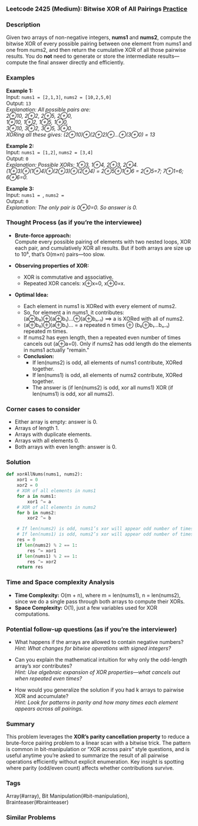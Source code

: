 ### Leetcode 2425 (Medium): Bitwise XOR of All Pairings [Practice](https://leetcode.com/problems/bitwise-xor-of-all-pairings)

### Description  
Given two arrays of non-negative integers, **nums1** and **nums2**, compute the bitwise XOR of every possible pairing between one element from nums1 and one from nums2, and then return the cumulative XOR of all those pairwise results. You do **not** need to generate or store the intermediate results—compute the final answer directly and efficiently.

### Examples  

**Example 1:**  
Input: `nums1 = [2,1,3]`, `nums2 = [10,2,5,0]`  
Output: `13`  
*Explanation: All possible pairs are:  
2⊕10, 2⊕2, 2⊕5, 2⊕0,   
1⊕10, 1⊕2, 1⊕5, 1⊕0,  
3⊕10, 3⊕2, 3⊕5, 3⊕0.  
XORing all these gives: (2⊕10)⊕(2⊕2)⊕...⊕(3⊕0) = 13*

**Example 2:**  
Input: `nums1 = [1,2]`, `nums2 = [3,4]`  
Output: `0`  
*Explanation: Possible XORs: 1⊕3, 1⊕4, 2⊕3, 2⊕4.  
(1⊕3)⊕(1⊕4)⊕(2⊕3)⊕(2⊕4) = 2⊕5⊕1⊕6 = 2⊕5=7; 7⊕1=6; 6⊕6=0.*

**Example 3:**  
Input: `nums1 = `, `nums2 = `  
Output: `0`  
*Explanation: The only pair is 0⊕0=0. So answer is 0.*

### Thought Process (as if you’re the interviewee)  
- **Brute-force approach:**  
  Compute every possible pairing of elements with two nested loops, XOR each pair, and cumulatively XOR all results. But if both arrays are size up to 10⁵, that’s O(m×n) pairs—too slow.

- **Observing properties of XOR:**  
  - XOR is commutative and associative.  
  - Repeated XOR cancels: x⊕x=0, x⊕0=x.

- **Optimal Idea:**  
  - Each element in nums1 is XORed with every element of nums2.
  - So, for element a in nums1, it contributes:  
    (a⊕b₀)⊕(a⊕b₁)...⊕(a⊕bₙ₋₁) ⟹ a is XORed with all of nums2.
  - (a⊕b₀)⊕(a⊕b₁)... = a repeated n times ⊕ (b₀⊕b₁...bₙ₋₁) repeated m times.
  - If nums2 has even length, then a repeated even number of times cancels out (a⊕a=0). Only if nums2 has odd length do the elements in nums1 actually "remain."
  - **Conclusion:**  
    - If len(nums2) is odd, all elements of nums1 contribute, XORed together.
    - If len(nums1) is odd, all elements of nums2 contribute, XORed together.
    - The answer is (if len(nums2) is odd, xor all nums1) XOR (if len(nums1) is odd, xor all nums2).

### Corner cases to consider  
- Either array is empty: answer is 0.
- Arrays of length 1.
- Arrays with duplicate elements.
- Arrays with all elements 0.
- Both arrays with even length: answer is 0.

### Solution

```python
def xorAllNums(nums1, nums2):
    xor1 = 0
    xor2 = 0
    # XOR of all elements in nums1
    for a in nums1:
        xor1 ^= a
    # XOR of all elements in nums2
    for b in nums2:
        xor2 ^= b

    # If len(nums2) is odd, nums1’s xor will appear odd number of times
    # If len(nums1) is odd, nums2’s xor will appear odd number of times
    res = 0
    if len(nums2) % 2 == 1:
        res ^= xor1
    if len(nums1) % 2 == 1:
        res ^= xor2
    return res
```

### Time and Space complexity Analysis  

- **Time Complexity:** O(m + n), where m = len(nums1), n = len(nums2), since we do a single pass through both arrays to compute their XORs.
- **Space Complexity:** O(1), just a few variables used for XOR computations.

### Potential follow-up questions (as if you’re the interviewer)  

- What happens if the arrays are allowed to contain negative numbers?  
  *Hint: What changes for bitwise operations with signed integers?*

- Can you explain the mathematical intuition for why only the odd-length array’s xor contributes?  
  *Hint: Use algebraic expansion of XOR properties—what cancels out when repeated even times?*

- How would you generalize the solution if you had k arrays to pairwise XOR and accumulate?  
  *Hint: Look for patterns in parity and how many times each element appears across all pairings.*

### Summary
This problem leverages the **XOR’s parity cancellation property** to reduce a brute-force pairing problem to a linear scan with a bitwise trick. The pattern is common in bit-manipulation or “XOR across pairs” style questions, and is useful anytime you’re asked to summarize the result of all pairwise operations efficiently without explicit enumeration. Key insight is spotting where parity (odd/even count) affects whether contributions survive.

### Tags
Array(#array), Bit Manipulation(#bit-manipulation), Brainteaser(#brainteaser)

### Similar Problems
